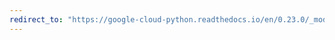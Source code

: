 ```yaml
---
redirect_to: "https://google-cloud-python.readthedocs.io/en/0.23.0/_modules/google/cloud/spanner/batch.html"
---
```

